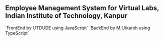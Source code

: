 <h2>Employee Management System for Virtual Labs, Indian Institute of Technology, Kanpur</h2>  
`FrontEnd by UTDUDE using JavaScript`
`BackEnd by M.Utkarsh using TypeScript`